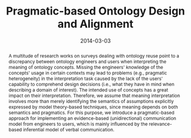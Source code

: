 ---
abstract: A multitude of research works on surveys dealing with ontology reuse point
  to a discrepancy between ontology engineers and users when interpreting the meaning
  of ontology concepts. Missing the engineers' knowledge of the concepts' usage in
  certain contexts may lead to problems (e.g., pragmatic heterogeneity) in the interpretation
  task caused by the lack of the users' capability to comprehend design decisions
  (i.e., what they have in mind when describing a domain of interest). The intended
  use of concepts has a great impact on their interpretation. Therefore, we assume
  that meaning interpretation involves more than merely identifying the semantics
  of assumptions explicitly expressed by model theory-based techniques, since meaning
  depends on both semantics and pragmatics. For this purpose, we introduce a pragmatic-based
  approach for implementing an evidence-based (unidirectional) communication model
  from engineers to users, which is mainly influenced by the relevance-based inferential
  model of verbal communication.
authors:
- Alexandra Mazak
- Bernhard Wally
date: '2014-03-03'
featured: false
links:
- name: Publik
  url: https://publik.tuwien.ac.at/showentry.php?ID=230732&lang=1
publication_types:
- '0'
publishDate: '2014-03-03'
title: Pragmatic-based Ontology Design and Alignment
url_pdf: ''
---